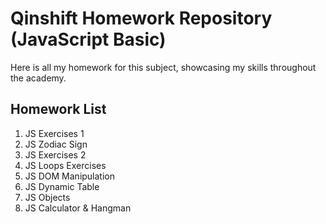 # Qinshift Homework Repository (JavaScript Basic)
Here is all my homework for this subject, showcasing my skills throughout the academy.

Homework List
----
1. JS Exercises 1
2. JS Zodiac Sign
3. JS Exercises 2
4. JS Loops Exercises
5. JS DOM Manipulation
6. JS Dynamic Table
7. JS Objects
8. JS Calculator & Hangman
